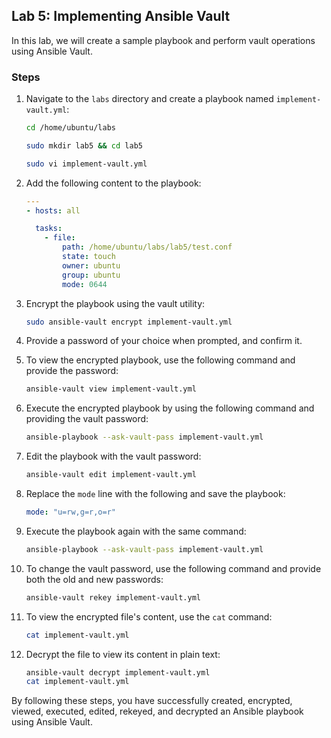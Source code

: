 ## Lab 5: Implementing Ansible Vault

In this lab, we will create a sample playbook and perform vault operations using Ansible Vault.

### Steps

1. Navigate to the `labs` directory and create a playbook named `implement-vault.yml`:

    ```sh
    cd /home/ubuntu/labs
    ```
    ```sh
    sudo mkdir lab5 && cd lab5
    ```
    ```sh
    sudo vi implement-vault.yml
    ```

2. Add the following content to the playbook:

    ```yaml
    ---
    - hosts: all

      tasks: 
        - file: 
            path: /home/ubuntu/labs/lab5/test.conf 
            state: touch 
            owner: ubuntu 
            group: ubuntu 
            mode: 0644
    ```

3. Encrypt the playbook using the vault utility:

    ```sh
    sudo ansible-vault encrypt implement-vault.yml
    ```

4. Provide a password of your choice when prompted, and confirm it.

5. To view the encrypted playbook, use the following command and provide the password:

    ```sh
    ansible-vault view implement-vault.yml
    ```

6. Execute the encrypted playbook by using the following command and providing the vault password:

    ```sh
    ansible-playbook --ask-vault-pass implement-vault.yml
    ```

7. Edit the playbook with the vault password:

    ```sh
    ansible-vault edit implement-vault.yml
    ```

8. Replace the `mode` line with the following and save the playbook:

    ```yaml
    mode: "u=rw,g=r,o=r"
    ```

9. Execute the playbook again with the same command:

    ```sh
    ansible-playbook --ask-vault-pass implement-vault.yml
    ```

10. To change the vault password, use the following command and provide both the old and new passwords:

    ```sh
    ansible-vault rekey implement-vault.yml
    ```

11. To view the encrypted file's content, use the `cat` command:

    ```sh
    cat implement-vault.yml
    ```

12. Decrypt the file to view its content in plain text:

    ```sh
    ansible-vault decrypt implement-vault.yml
    cat implement-vault.yml
    ```

By following these steps, you have successfully created, encrypted, viewed, executed, edited, rekeyed, and decrypted an Ansible playbook using Ansible Vault.
